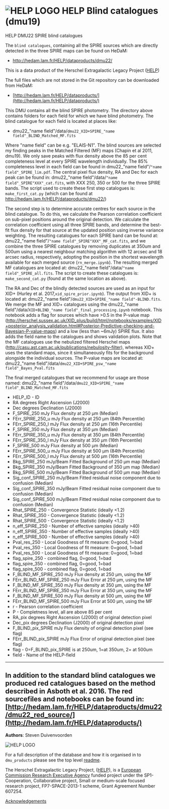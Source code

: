 # ![HELP LOGO](https://avatars1.githubusercontent.com/u/7880370?s=75&v=4) HELP Blind catalogues (dmu19)

HELP DMU22 SPIRE blind catalogues

The `blind catalogues`, containing all the SPIRE sources which are directly detected in the three SPIRE maps can be found on HeDaM:

- http://hedam.lam.fr/HELP/dataproducts/dmu22/

This is a data product of the Herschel Extragalactic Legacy Project ([HELP](http://www.herschel.sussex.ac.uk))

The full files which are not stored in the Git repository can be downloaded from HeDaM:

- [http://hedam.lam.fr/HELP/dataproducts/](http://hedam.lam.fr/HELP/dataproducts/)

This DMU contains all the blind SPIRE photometry. The directory above contains folders for each field for which we have blind photometry. The blind catalogue for each field is located at places like:

- dmu22_"name field"/data/`dmu22_XID+SPIRE_"name field"_BLIND_Matched_MF.fits`

Where "name field" can be e.g. "ELAIS-N1". The blind sources are selected my finding peaks in the Matched Filtered (MF) maps (Chapin et al 2011, dmu19). We only save peaks with flux density above the 85 per cent completeness level at every SPIRE wavelength individually. The 85% completeness level in each field can be found in dmu22_"name field"/`"name field"_SPIRE_lim.pdf`. The central pixel flux density, RA and Dec for each peak can be found in: dmu22_"name field"/data/`"name field"_SPIRE"XXX"_cat.fits`, with XXX 250, 350 or 500 for the three SPIRE bands. The script used to create these first step catalogues is: `make_first_cat.py` (which can be found at http://hedam.lam.fr/HELP/dataproducts/dmu22/)

The second step is to determine accurate centres for each source in the blind catalogue. To do this, we calculate the Pearson correlation coefficient on sub-pixel positions around the original detection. We calculate the correlation coefficient using all three SPIRE bands, and determine the best-fit flux density for that source at the updated position using inverse variance weighting. The resulting catalogues for each SPIRE band can be found at: dmu22_"name field"/`"name field"_SPIRE"XXX"_MF_cat.fits`, and we combine the three SPIRE catalogues by removing duplicates at 350um and 500um using a nearest neighbour matching algorithm with 12 arcsec and 18 arcsec radius, respectively, adopting the position in the shortest wavelength available for each merged source (`rn_merge.ipynb`). The resulting merged MF catalogues are located at: dmu22_"name field"/data/`"name field"_SPIRE_all.fits`. The script to create these catalogues is: `make_second_cat.py` (found at the same location as above).

The RA and Dec of the blindly detected sources are used as an input for XID+ (Hurley et al. 2017,`xid_spire_prior.ipynb`). The output from XID+ is located at: dmu22_"name field"/`dmu22_XID+SPIRE_"name field"-BLIND.fits`. We merge the MF and XID+ catalogues using the dmu22_"name field"/data/`XID+BLIND_"name field"_final_processing.ipynb` notebook. This notebook adds a flag for sources which have >0.5 in the P-value map (http://herschel.sussex.ac.uk/XID_plus/build/html/notebooks/examples/XID+posterior_analysis_validation.html#Posterior-Predictive-checking-and-Bayesian-P-value-maps) and a low (less than ~6mJy) SPIRE flux. It also adds the field name to the catalogues and shows validation plots. Note that the MF catalogues use the nebulized filtered Herschel maps (http://casu.ast.cam.ac.uk/publications/nebulosity-filter), whereas XID+ uses the standard maps, since it simultaneously fits for the background alongside the individual sources. The P-value maps are located at: dmu22_"name field"/data/`dmu22_XID+SPIRE_psw_"name field"_Bayes_Pval.fits`

The final merged catalogues that we recommend for usage are those named: dmu22_"name field"/data/`dmu22_XID+SPIRE_"name field"_BLIND_Matched_MF.fits`

* HELP_ID                    	-  ID
* RA                   			degrees  Right Ascension (J2000)
* Dec                  			degrees  Declination (J2000)
* F_SPIRE_250              		mJy  Flux density at 250 µm (Median)
* FErr_SPIRE_250_u         		mJy  Flux density at 250 µm (84th Percentile)
* FErr_SPIRE_250_l         		mJy  Flux density at 250 µm (16th Percentile)
* F_SPIRE_350              		mJy  Flux density at 350 µm (Median)
* FErr_SPIRE_350_u         		mJy  Flux density at 350 µm (84th Percentile)
* FErr_SPIRE_350_l         		mJy  Flux density at 350 µm (16th Percentile)
* F_SPIRE_500              		mJy  Flux density at 500 µm (Median)
* FErr_SPIRE_500_u         		mJy  Flux density at 500 µm (84th Percentile)
* FErr_SPIRE_500_l         		mJy  Flux density at 500 µm (16th Percentile)
* Bkg_SPIRE_250       			mJy/Beam  Fitted Background of 250 µm map (Median)
* Bkg_SPIRE_350       			mJy/Beam  Fitted Background of 350 µm map (Median)
* Bkg_SPIRE_500       			mJy/Beam  Fitted Background of 500 µm map (Median)
* Sig_conf_SPIRE_250  			mJy/Beam  Fitted residual noise component due to confusion (Median)
* Sig_conf_SPIRE_350  			mJy/Beam  Fitted residual noise component due to confusion (Median)
* Sig_conf_SPIRE_500  			mJy/Beam  Fitted residual noise component due to confusion (Median)
* Rhat_SPIRE_250             	-  Convergence Statistic (ideally <1.2)
* Rhat_SPIRE_350             	-  Convergence Statistic (ideally <1.2)
* Rhat_SPIRE_500             	-  Convergence Statistic (ideally <1.2)
* n_eff_SPIRE_250            	-  Number of effective samples (ideally >40)
* n_eff_SPIRE_350            	-  Number of effective samples (ideally >40)
* n_eff_SPIRE_500            	-  Number of effective samples (ideally >40)
* Pval_res_250		     		-	Local Goodness of fit measure: 0=good, 1=bad
* Pval_res_350		     		-	Local Goodness of fit measure: 0=good, 1=bad
* Pval_res_500		     		-	Local Goodness of fit measure: 0=good, 1=bad
* flag_spire_250         		-  combined flag, 0=good, 1=bad
* flag_spire_350         		-  combined flag, 0=good, 1=bad
* flag_spire_500         		-  combined flag, 0=good, 1=bad
* F_BLIND_MF_SPIRE_250 			mJy	 Flux density at 250 µm, using the MF	
* FErr_BLIND_MF_SPIRE_250		mJy  Flux Error at 250 µm, using the MF	
* F_BLIND_MF_SPIRE_350  		mJy  Flux density at 350 µm, using the MF	
* FErr_BLIND_MF_SPIRE_350 		mJy  Flux Error at 350 µm, using the MF	
* F_BLIND_MF_SPIRE_500 			mJy  Flux density at 500 µm, using the MF	
* FErr_BLIND_MF_SPIRE_500 		mJy  Flux Error at 500 µm, using the MF	
* r 							-  Pearson correlation coefficient
* P 							-  Completness level, all are above 85 per cent
* RA_pix 						degrees  Right Ascension (J2000) of original detection pixel
* Dec_pix 						degrees  Declination (J2000) of original detection pixel
* F_BLIND_pix_SPIRE 			mJy  Flux density of original detection pixel (see flag)
* FErr_BLIND_pix_SPIRE 			mJy  Flux Error of original detection pixel (see flag)
* flag 							- 0=F_BLIND_pix_SPIRE is at 250um, 1=at 350um, 2= at 500um
* field 						- Name of the HELP-field

-------------------------------------------------------------------------------

In addition to the standard blind catalogues we produced red catalogues based on the method described in Asboth et al. 2016. The red sourcefiles and notebooks can be found in: [http://hedam.lam.fr/HELP/dataproducts/dmu22/dmu22_red_source/](http://hedam.lam.fr/HELP/dataproducts/)
-------------------------------------------------------------------------------



**Authors**: Steven Duivenvoorden

 ![HELP LOGO](https://avatars1.githubusercontent.com/u/7880370?s=75&v=4)
 
For a full description of the database and how it is organised in to `dmu_products` please see the top level [readme](../readme.md).
 
The Herschel Extragalactic Legacy Project, ([HELP](http://herschel.sussex.ac.uk/)), is a [European Commission Research Executive Agency](https://ec.europa.eu/info/departments/research-executive-agency_en)
funded project under the SP1-Cooperation, Collaborative project, Small or medium-scale focused research project, FP7-SPACE-2013-1 scheme, Grant Agreement
Number 607254.

[Acknowledgements](http://herschel.sussex.ac.uk/acknowledgements)
